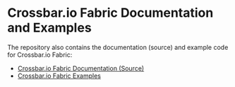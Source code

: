 # Crossbar.io Fabric Documentation and Examples

The repository also contains the documentation (source) and example code for Crossbar.io Fabric:

* [Crossbar.io Fabric Documentation (Source)](https://github.com/crossbario/crossbar-fabric-docs/wiki)
* [Crossbar.io Fabric Examples](examples)

